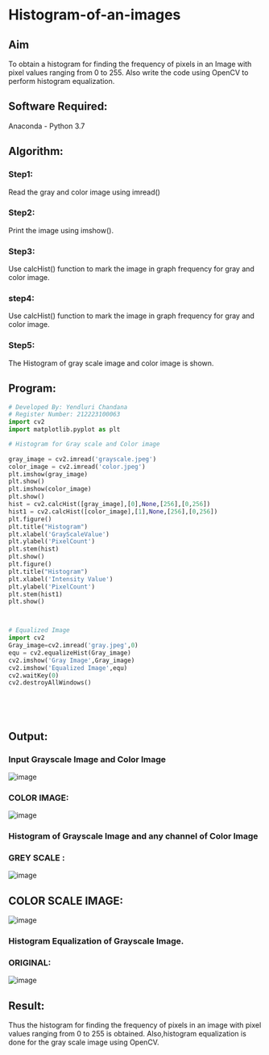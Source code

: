 # Histogram-of-an-images
## Aim
To obtain a histogram for finding the frequency of pixels in an Image with pixel values ranging from 0 to 255. Also write the code using OpenCV to perform histogram equalization.

## Software Required:
Anaconda - Python 3.7

## Algorithm:
### Step1:
Read the gray and color image using imread()

### Step2:
Print the image using imshow().



### Step3:
Use calcHist() function to mark the image in graph frequency for gray and color image.

### step4:
Use calcHist() function to mark the image in graph frequency for gray and color image.

### Step5:
The Histogram of gray scale image and color image is shown.


## Program:
```python
# Developed By: Yendluri Chandana
# Register Number: 212223100063
import cv2
import matplotlib.pyplot as plt

# Histogram for Gray scale and Color image
 
gray_image = cv2.imread('grayscale.jpeg')
color_image = cv2.imread('color.jpeg')
plt.imshow(gray_image)
plt.show()
plt.imshow(color_image)
plt.show()
hist = cv2.calcHist([gray_image],[0],None,[256],[0,256])
hist1 = cv2.calcHist([color_image],[1],None,[256],[0,256])
plt.figure()
plt.title("Histogram")
plt.xlabel('GrayScaleValue')
plt.ylabel('PixelCount')
plt.stem(hist)
plt.show()
plt.figure()
plt.title("Histogram")
plt.xlabel('Intensity Value')
plt.ylabel('PixelCount')
plt.stem(hist1)
plt.show()



# Equalized Image
import cv2
Gray_image=cv2.imread('gray.jpeg',0)
equ = cv2.equalizeHist(Gray_image)
cv2.imshow('Gray Image',Gray_image)
cv2.imshow('Equalized Image',equ)
cv2.waitKey(0)
cv2.destroyAllWindows()






```
## Output:
### Input Grayscale Image and Color Image
![image](https://github.com/YendluriChandana/Histogram-of-an-images/assets/139842204/b76b891e-66b5-4ad2-9c76-a185ec597c34)


### COLOR IMAGE:
![image](https://github.com/YendluriChandana/Histogram-of-an-images/assets/139842204/a388e6a5-58cb-45eb-8b72-c6139a498623)





### Histogram of Grayscale Image and any channel of Color Image
### GREY SCALE :
![image](https://github.com/YendluriChandana/Histogram-of-an-images/assets/139842204/ca4081a3-6155-43bb-b999-a9b69f687c86)

## COLOR SCALE IMAGE:
![image](https://github.com/YendluriChandana/Histogram-of-an-images/assets/139842204/5a5bd114-439b-42f2-97ce-c58fd03c3818)


### Histogram Equalization of Grayscale Image.

### ORIGINAL:
![image](https://github.com/YendluriChandana/Histogram-of-an-images/assets/139842204/8c5a716c-0410-4ff2-b69d-4f42bd948ca0)



## Result: 
Thus the histogram for finding the frequency of pixels in an image with pixel values ranging from 0 to 255 is obtained. Also,histogram equalization is done for the gray scale image using OpenCV.
